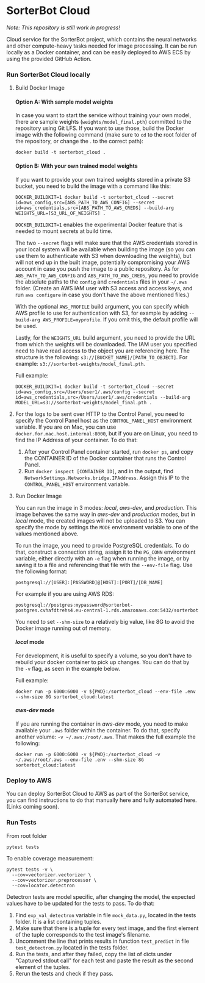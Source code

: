 # SorterBot Cloud
*Note: This repository is still work in progress!*

Cloud service for the SorterBot project, which contains the neural networks and other compute-heavy tasks needed for image processing. It can be run locally as a Docker container, and can be easily deployed to AWS ECS by using the provided GitHub Action.

### Run SorterBot Cloud locally

1. Build Docker Image
  
    #### Option A: With sample model weights
    In case you want to start the service without training your own model, there are sample weights (`weights/model_final.pth`) committed to the repository using Git LFS. If you want to use those, build the Docker image with the following command (make sure to `cd` to the root folder of the repository, or change the . to the correct path):
    ```
    docker build -t sorterbot_cloud .
    ```

    #### Option B: With your own trained model weights
    If you want to provide your own trained weights stored in a private S3 bucket, you need to build the image with a command like this:
    ```
    DOCKER_BUILDKIT=1 docker build -t sorterbot_cloud --secret id=aws_config,src=[ABS_PATH_TO_AWS_CONFIG] --secret id=aws_credentials,src=[ABS_PATH_TO_AWS_CREDS] --build-arg WEIGHTS_URL=[S3_URL_OF_WEIGHTS] .
    ```

    `DOCKER_BUILDKIT=1` enables the experimental Docker feature that is needed to mount secrets at build time.

    The two `--secret` flags will make sure that the AWS credentials stored in your local system will be available when building the image (so you can use them to authenticate with S3 when downloading the weights), but will not end up in the built image, potentially compromising your AWS account in case you push the image to a public repository. As for `ABS_PATH_TO_AWS_CONFIG` and `ABS_PATH_TO_AWS_CREDS`, you need to provide the absolute paths to the `config` and `credentials` files in your `~/.aws` folder. (Create an AWS IAM user with S3 access and access keys, and run `aws configure` in case you don't have the above mentioned files.)

    With the optional `AWS_PROFILE` build argument, you can specify which AWS profile to use for authentication with S3, for example by adding `--build-arg AWS_PROFILE=myprofile`. If you omit this, the default profile will be used.

    Lastly, for the `WEIGHTS_URL` build argument, you need to provide the URL from which the weights will be downloaded. The IAM user you specified need to have read access to the object you are referencing here. The structure is the following: `s3://[BUCKET_NAME]/[PATH_TO_OBJECT]`. For example: `s3://sorterbot-weights/model_final.pth`.

    Full example:
    ```
    DOCKER_BUILDKIT=1 docker build -t sorterbot_cloud --secret id=aws_config,src=/Users/user1/.aws/config --secret id=aws_credentials,src=/Users/user1/.aws/credentials --build-arg MODEL_URL=s3://sorterbot-weights/model_final.pth .
    ```

1. For the logs to be sent over HTTP to the Control Panel, you need to specify the Control Panel host as the `CONTROL_PANEL_HOST` environment variable. If you are on Mac, you can use `docker.for.mac.host.internal:8000`, but if you are on Linux, you need to find the IP Address of your container. To do that:
   1. After your Control Panel container started, run `docker ps`, and copy the CONTAINER ID of the Docker container that runs the Control Panel.
   2. Run `docker inspect [CONTAINER ID]`, and in the output, find `NetworkSettings.Networks.bridge.IPAddress`. Assign this IP to the `CONTROL_PANEL_HOST` environment variable.

2. Run Docker Image
   
    You can run the image in 3 modes: *local*, *aws-dev*, and *production*. This image behaves the same way in *aws-dev* and *production* modes, but in *local* mode, the created images will not be uploaded to S3. You can specify the mode by settings the `MODE` environment variable to one of the values mentioned above.

    To run the image, you need to provide PostgreSQL credentials. To do that, construct a connection string, assign it to the `PG_CONN` environment variable, either directly with an `-e` flag when running the image, or by saving it to a file and referencing that file with the `--env-file` flag. Use the following format:
    ```
    postgresql://[USER]:[PASSWORD]@[HOST]:[PORT]/[DB_NAME]
    ```
    For example if you are using AWS RDS:
    ```
    postgresql://postgres:mypassword@sorterbot-postgres.cvhafdtrehs4.eu-central-1.rds.amazonaws.com:5432/sorterbot
    ```
    You need to set `--shm-size` to a relatively big value, like 8G to avoid the Docker image running out of memory.

    #### *local* mode

    For development, it is useful to specify a volume, so you don't have to rebuild your docker container to pick up changes. You can do that by the `-v` flag, as seen in the example below.

    Full example:
    ```
    docker run -p 6000:6000 -v ${PWD}:/sorterbot_cloud --env-file .env --shm-size 8G sorterbot_cloud:latest
    ```

    #### *aws-dev* mode
  
    If you are running the container in *aws-dev* mode, you need to make available your `.aws` folder within the container. To do that, specify another volume: `-v ~/.aws:/root/.aws`. That makes the full example the following:
    ```
    docker run -p 6000:6000 -v ${PWD}:/sorterbot_cloud -v ~/.aws:/root/.aws --env-file .env --shm-size 8G sorterbot_cloud:latest
    ```

### Deploy to AWS
You can deploy SorterBot Cloud to AWS as part of the SorterBot service, you can find instructions to do that manually here and fully automated here. (Links coming soon).

### Run Tests
From root folder
```
pytest tests
```
To enable coverage measurement:
```
pytest tests -v \
  --cov=vectorizer.vectorizer \
  --cov=vectorizer.preprocessor \
  --cov=locator.detectron
```

Detectron tests are model specific, after changing the model, the expected values have to be updated for the tests to pass.
To do that:

1. Find `exp_val_detectron` variable in file `mock_data.py`, located in the tests folder. It is a list containing tuples.
2. Make sure that there is a tuple for every test image, and the first element of the tuple corresponds to the test image's filename.
3. Uncomment the line that prints results in function `test_predict` in file `test_detectron.py` located in the tests folder.
4. Run the tests, and after they failed, copy the list of dicts under "Captured stdout call" for each test and paste the result as the second element of the tuples.
5. Rerun the tests and check if they pass.

